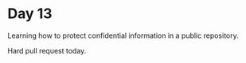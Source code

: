 # Day 13

Learning how to protect confidential information in a public repository.

Hard pull request today.

